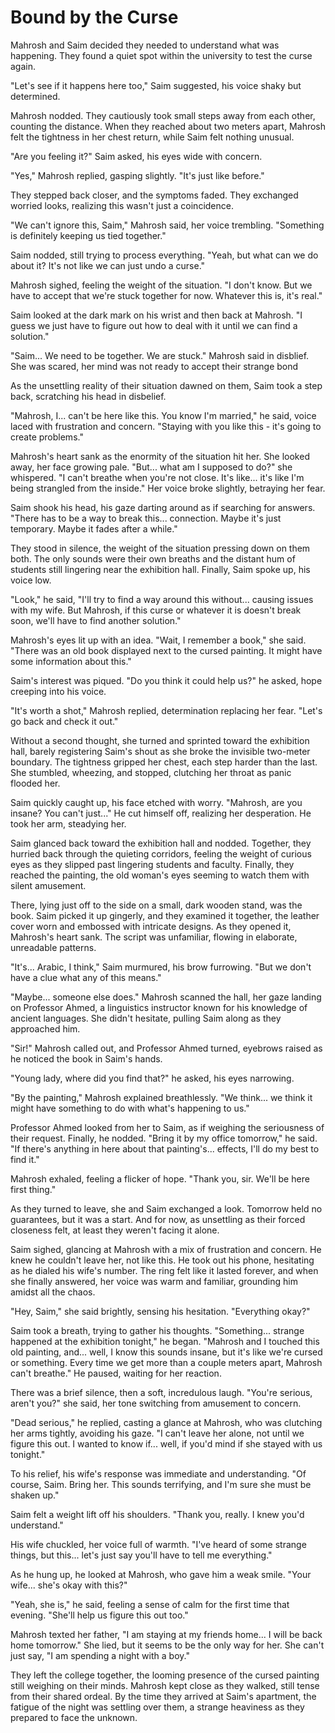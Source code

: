 # Bound by the Curse

Mahrosh and Saim decided they needed to understand what was happening. They found a quiet spot within the university to test the curse again.

"Let's see if it happens here too," Saim suggested, his voice shaky but determined.

Mahrosh nodded. They cautiously took small steps away from each other, counting the distance. When they reached about two meters apart, Mahrosh felt the tightness in her chest return, while Saim felt nothing unusual.

"Are you feeling it?" Saim asked, his eyes wide with concern.

"Yes," Mahrosh replied, gasping slightly. "It's just like before."

They stepped back closer, and the symptoms faded. They exchanged worried looks, realizing this wasn't just a coincidence.

"We can't ignore this, Saim," Mahrosh said, her voice trembling. "Something is definitely keeping us tied together."

Saim nodded, still trying to process everything. "Yeah, but what can we do about it? It's not like we can just undo a curse."

Mahrosh sighed, feeling the weight of the situation. "I don't know. But we have to accept that we're stuck together for now. Whatever this is, it's real."

Saim looked at the dark mark on his wrist and then back at Mahrosh. "I guess we just have to figure out how to deal with it until we can find a solution."

"Saim... We need to be together. We are stuck." Mahrosh said in disblief. She was scared, her mind was not ready to accept their strange bond

As the unsettling reality of their situation dawned on them, Saim took a step back, scratching his head in disbelief.

"Mahrosh, I... can't be here like this. You know I'm married," he said, voice laced with frustration and concern. "Staying with you like this - it's going to create problems."

Mahrosh's heart sank as the enormity of the situation hit her. She looked away, her face growing pale. "But... what am I supposed to do?" she whispered. "I can't breathe when you're not close. It's like... it's like I'm being strangled from the inside." Her voice broke slightly, betraying her fear.

Saim shook his head, his gaze darting around as if searching for answers. "There has to be a way to break this... connection. Maybe it's just temporary. Maybe it fades after a while."

They stood in silence, the weight of the situation pressing down on them both. The only sounds were their own breaths and the distant hum of students still lingering near the exhibition hall. Finally, Saim spoke up, his voice low.

"Look," he said, "I'll try to find a way around this without... causing issues with my wife. But Mahrosh, if this curse or whatever it is doesn't break soon, we'll have to find another solution."

Mahrosh's eyes lit up with an idea. "Wait, I remember a book," she said. "There was an old book displayed next to the cursed painting. It might have some information about this."

Saim's interest was piqued. "Do you think it could help us?" he asked, hope creeping into his voice.

"It's worth a shot," Mahrosh replied, determination replacing her fear. "Let's go back and check it out."

Without a second thought, she turned and sprinted toward the exhibition hall, barely registering Saim's shout as she broke the invisible two-meter boundary. The tightness gripped her chest, each step harder than the last. She stumbled, wheezing, and stopped, clutching her throat as panic flooded her.

Saim quickly caught up, his face etched with worry. "Mahrosh, are you insane? You can't just..." He cut himself off, realizing her desperation. He took her arm, steadying her.

Saim glanced back toward the exhibition hall and nodded. Together, they hurried back through the quieting corridors, feeling the weight of curious eyes as they slipped past lingering students and faculty. Finally, they reached the painting, the old woman's eyes seeming to watch them with silent amusement.

There, lying just off to the side on a small, dark wooden stand, was the book. Saim picked it up gingerly, and they examined it together, the leather cover worn and embossed with intricate designs. As they opened it, Mahrosh's heart sank. The script was unfamiliar, flowing in elaborate, unreadable patterns.

"It's... Arabic, I think," Saim murmured, his brow furrowing. "But we don't have a clue what any of this means."

"Maybe... someone else does." Mahrosh scanned the hall, her gaze landing on Professor Ahmed, a linguistics instructor known for his knowledge of ancient languages. She didn't hesitate, pulling Saim along as they approached him.

"Sir!" Mahrosh called out, and Professor Ahmed turned, eyebrows raised as he noticed the book in Saim's hands.

"Young lady, where did you find that?" he asked, his eyes narrowing.

"By the painting," Mahrosh explained breathlessly. "We think... we think it might have something to do with what's happening to us."

Professor Ahmed looked from her to Saim, as if weighing the seriousness of their request. Finally, he nodded. "Bring it by my office tomorrow," he said. "If there's anything in here about that painting's... effects, I'll do my best to find it."

Mahrosh exhaled, feeling a flicker of hope. "Thank you, sir. We'll be here first thing."

As they turned to leave, she and Saim exchanged a look. Tomorrow held no guarantees, but it was a start. And for now, as unsettling as their forced closeness felt, at least they weren't facing it alone.

Saim sighed, glancing at Mahrosh with a mix of frustration and concern. He knew he couldn't leave her, not like this. He took out his phone, hesitating as he dialed his wife's number. The ring felt like it lasted forever, and when she finally answered, her voice was warm and familiar, grounding him amidst all the chaos.

"Hey, Saim," she said brightly, sensing his hesitation. "Everything okay?"

Saim took a breath, trying to gather his thoughts. "Something... strange happened at the exhibition tonight," he began. "Mahrosh and I touched this old painting, and... well, I know this sounds insane, but it's like we're cursed or something. Every time we get more than a couple meters apart, Mahrosh can't breathe." He paused, waiting for her reaction.

There was a brief silence, then a soft, incredulous laugh. "You're serious, aren't you?" she said, her tone switching from amusement to concern.

"Dead serious," he replied, casting a glance at Mahrosh, who was clutching her arms tightly, avoiding his gaze. "I can't leave her alone, not until we figure this out. I wanted to know if... well, if you'd mind if she stayed with us tonight."

To his relief, his wife's response was immediate and understanding. "Of course, Saim. Bring her. This sounds terrifying, and I'm sure she must be shaken up."

Saim felt a weight lift off his shoulders. "Thank you, really. I knew you'd understand."

His wife chuckled, her voice full of warmth. "I've heard of some strange things, but this... let's just say you'll have to tell me everything."

As he hung up, he looked at Mahrosh, who gave him a weak smile. "Your wife... she's okay with this?"

"Yeah, she is," he said, feeling a sense of calm for the first time that evening. "She'll help us figure this out too."

Mahrosh texted her father, "I am staying at my friends home... I will be back home tomorrow." She lied, but it seems to be the only way for her. She can't just say, "I am spending a night with a boy." 

They left the college together, the looming presence of the cursed painting still weighing on their minds. Mahrosh kept close as they walked, still tense from their shared ordeal. By the time they arrived at Saim's apartment, the fatigue of the night was settling over them, a strange heaviness as they prepared to face the unknown.
